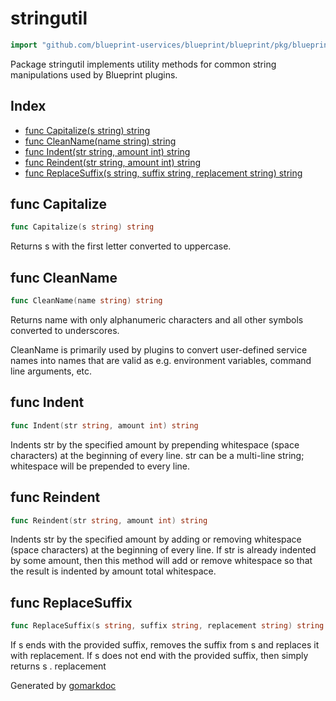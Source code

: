 <!-- Code generated by gomarkdoc. DO NOT EDIT -->

# stringutil

```go
import "github.com/blueprint-uservices/blueprint/blueprint/pkg/blueprint/stringutil"
```

Package stringutil implements utility methods for common string manipulations used by Blueprint plugins.

## Index

- [func Capitalize\(s string\) string](<#Capitalize>)
- [func CleanName\(name string\) string](<#CleanName>)
- [func Indent\(str string, amount int\) string](<#Indent>)
- [func Reindent\(str string, amount int\) string](<#Reindent>)
- [func ReplaceSuffix\(s string, suffix string, replacement string\) string](<#ReplaceSuffix>)


<a name="Capitalize"></a>
## func Capitalize

```go
func Capitalize(s string) string
```

Returns s with the first letter converted to uppercase.

<a name="CleanName"></a>
## func CleanName

```go
func CleanName(name string) string
```

Returns name with only alphanumeric characters and all other symbols converted to underscores.

CleanName is primarily used by plugins to convert user\-defined service names into names that are valid as e.g. environment variables, command line arguments, etc.

<a name="Indent"></a>
## func Indent

```go
func Indent(str string, amount int) string
```

Indents str by the specified amount by prepending whitespace \(space characters\) at the beginning of every line. str can be a multi\-line string; whitespace will be prepended to every line.

<a name="Reindent"></a>
## func Reindent

```go
func Reindent(str string, amount int) string
```

Indents str by the specified amount by adding or removing whitespace \(space characters\) at the beginning of every line. If str is already indented by some amount, then this method will add or remove whitespace so that the result is indented by amount total whitespace.

<a name="ReplaceSuffix"></a>
## func ReplaceSuffix

```go
func ReplaceSuffix(s string, suffix string, replacement string) string
```

If s ends with the provided suffix, removes the suffix from s and replaces it with replacement. If s does not end with the provided suffix, then simply returns s . replacement

Generated by [gomarkdoc](<https://github.com/princjef/gomarkdoc>)
